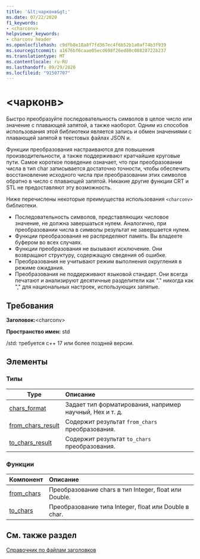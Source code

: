```yaml
---
title: '&lt;чарконв&gt;'
ms.date: 07/22/2020
f1_keywords:
- <charconv>
helpviewer_keywords:
- charconv header
ms.openlocfilehash: c9dfb8e18a8f7fd367ec4f6b52b1a0af74b3f939
ms.sourcegitcommit: a1676bf6caae05ecd698f26ed80c08828722b237
ms.translationtype: MT
ms.contentlocale: ru-RU
ms.lasthandoff: 09/29/2020
ms.locfileid: "91507707"
---
```

# <a name="ltcharconvgt"></a>&lt;чарконв&gt;

Быстро преобразуйте последовательность символов в целое число или значение с плавающей запятой, а также наоборот.
Одним из способов использования этой библиотеки является запись и обмен значениями с плавающей запятой в текстовых файлах JSON и.

Функции преобразования настраиваются для повышения производительности, а также поддерживают кратчайшие круговые пути. Самое короткое поведение означает, что при преобразовании числа в тип char записывается достаточно точности, чтобы обеспечить восстановление исходного числа при преобразовании этих символов обратно в число с плавающей запятой. Никакие другие функции CRT и STL не предоставляют эту возможность.

Ниже перечислены некоторые преимущества использования `<charconv>` библиотеки.

- Последовательность символов, представляющих числовое значение, не должна завершаться нулем. Аналогично, при преобразовании числа в символы результат не завершается нулем.
- Функции преобразования не распределяют память. Вы владеете буфером во всех случаях.
- Функции преобразования не вызывают исключение. Они возвращают структуру, содержащую сведения об ошибке.
- Преобразования не учитывают режим выполнения округления в режиме ожидания.
- Преобразования не поддерживают языковой стандарт. Они всегда печатают и анализируют десятичные разделители как "." никогда как "," для национальных настроек, использующих запятые.

## <a name="requirements"></a>Требования

**Заголовок:**\<charconv>

**Пространство имен:** std

/std: требуется c++ 17 или более поздней версии.

## <a name="members"></a>Элементы

### <a name="types"></a>Типы

| Type | Описание |
|-|:-|
| [chars_format](chars-format-class.md) | Задает тип форматирования, например научный, Hex и т. д. |
| [from_chars_result](from-chars-result-structure.md) | Содержит результат `from_chars` преобразования. |
| [to_chars_result](to-chars-result-structure.md) | Содержит результат `to_chars` преобразования. |

### <a name="functions"></a>Функции

| Компонент | Описание |
|-|:-|
| [from_chars](charconv-functions.md#from_chars) | Преобразование chars в тип Integer, float или Double. |
| [to_chars](charconv-functions.md#to_chars)| Преобразование типа Integer, float или Double в char. |

## <a name="see-also"></a>См. также раздел

[Справочник по файлам заголовков](cpp-standard-library-header-files.md)
